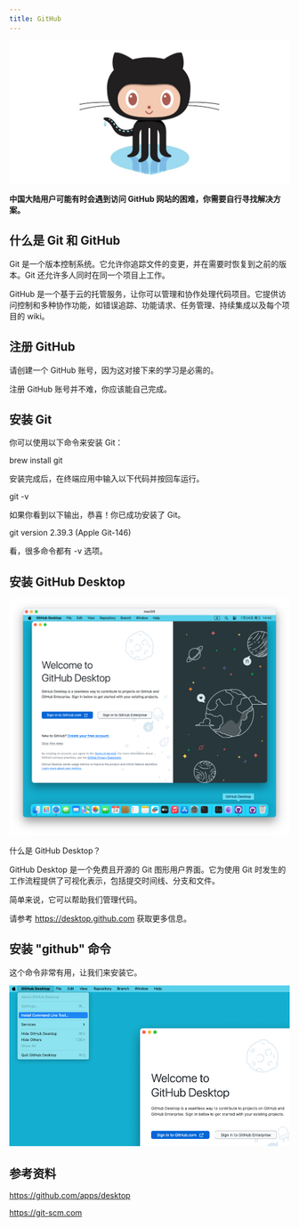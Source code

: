 ```yaml
---
title: GitHub
---
```


![](./images/05-GitHub_1.jpeg)

**中国大陆用户可能有时会遇到访问 GitHub 网站的困难，你需要自行寻找解决方案。**

## 什么是 Git 和 GitHub

Git 是一个版本控制系统。它允许你追踪文件的变更，并在需要时恢复到之前的版本。Git 还允许多人同时在同一个项目上工作。

GitHub 是一个基于云的托管服务，让你可以管理和协作处理代码项目。它提供访问控制和多种协作功能，如错误追踪、功能请求、任务管理、持续集成以及每个项目的 wiki。

## 注册 GitHub

请创建一个 GitHub 账号，因为这对接下来的学习是必需的。

注册 GitHub 账号并不难，你应该能自己完成。

## 安装 Git

你可以使用以下命令来安装 Git：

brew install git

安装完成后，在终端应用中输入以下代码并按回车运行。

git -v

如果你看到以下输出，恭喜！你已成功安装了 Git。

git version 2.39.3 (Apple Git-146)

看，很多命令都有 -v 选项。

## 安装 GitHub Desktop

![](./images/05-GitHub_2.png)

什么是 GitHub Desktop？

GitHub Desktop 是一个免费且开源的 Git 图形用户界面。它为使用 Git 时发生的工作流程提供了可视化表示，包括提交时间线、分支和文件。

简单来说，它可以帮助我们管理代码。

请参考 https://desktop.github.com 获取更多信息。

## 安装 "github" 命令

这个命令非常有用，让我们来安装它。

![](./images/05-GitHub_3.png)

## 参考资料

https://github.com/apps/desktop

https://git-scm.com
